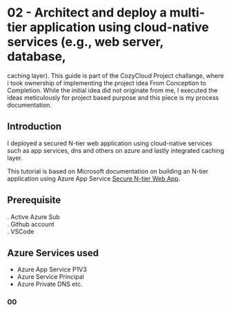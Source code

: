 # 02 - Architect and deploy a multi-tier application using cloud-native services (e.g., web server, database,
caching layer).
This guide is part of the CozyCloud Project challange, where i took ownership of implementing the project idea From Conception to
Completion. While the initial idea did not originate from me, I executed the ideas meticulously for project based purpose and this piece
is my process documentation. 
## Introduction
<p>I deployed a secured N-tier web application using cloud-native services such as app services, dns and others on azure and lastly integrated caching layer.</p>
<p>This tutorial is based on Microsoft documentation on building an N-tier application using Azure App Service <a href="https://learn.microsoft.com/en-us/azure/app-service/tutorial-secure-ntier-app">Secure N-tier Web App</a>.</p>

## Prerequisite
. Active Azure Sub \
. Github account \
. VSCode 
## Azure Services used
* Azure App Service P1V3
* Azure Service Principal
* Azure Private DNS etc.
### 00 
